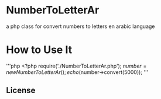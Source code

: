 # NumberToLetterAr
a php class for convert numbers to letters en arabic language

# How to Use It
'''php
    <?php
    require('./NumberToLetterAr.php');
    $number=new NumberToLetterAr();
    echo($number->convert(5000));
'''

## License

